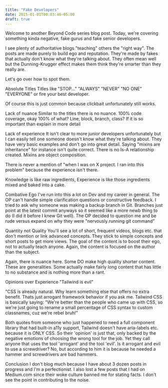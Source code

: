 ```yaml
---
title: "Fake Developers"
date: 2015-01-01T00:03:46-05:00
draft: true
---
```


Welcome to another Beyond Code series blog post. Today, we're covering something kinda negative, fake gurus and fake senior developers.

I see plenty of authoritative blogs "teaching" others the "right way". The posts are made purely to build ego and reputation. They're made by fakes that actually don't know what they're talking about. They often mean well but the Dunning-Krugger effect makes them think they're smarter than they really are.

Let's go over how to spot them.

Absolute Titles
Titles like "STOP..." "ALWAYS" "NEVER" "NO ONE" "EVERYONE" or fire your best developer.

Of course this is just common because clickbait unfortunately still works.

Lack of nuance
Similar to the titles there is no nuance. 100% code coverage, okay 100% of what? Line, block, branch, class? If it is so important than explain in more detail

Lack of experience
It isn't clear to more junior developers unfortunately but I can easily tell one someone doesn't know what they're talking about. They have very basic examples and don't go into great detail. Saying "mixins are inheritance" for instance isn't quite correct. There is no Is-A relationship created. Mixins are object composition.

There is never a mention of "when I was on X project. I ran into this problem" because the experience isn't there.

Knowledge is like raw ingredients, Experience is like those ingredients mixed and baked into a cake.

Combative Ego
I've run into this a lot on Dev and my career in general. The OP can't handle simple clarification questions or constructive feedback. I tried to ask why someone was making a backup branch in Git. Branches just point at the latest commit anyways so it seemed like a more newb thing to do (I did it before I knew Git well). The OP decided to question me and be rude versus expand on why they were "nervously running git command"

Quantity not Quality
You'll see a lot of short, frequent videos, blogs etc. that don't mention or link advanced concepts. They stick to simple concepts and short posts to get more views. The goal of the content is to boost their ego, not to actually teach anyone. Again, the content is focused on the author than the subject.

Again, there is nuance here. Some DO make high quality shorter content. These are generalities. Some actually make fairly long content that has little to no substance and is nothing more than a rant.

Opinions over Experience
"Tailwind is evil"

"CSS is already natural. Why learn something else that offers no extra benefit. Thats just arrogant framework behavior if you ask me. Tailwind CSS is basically saying: "We're better than the people who came up with CSS, so we're just going to rename a small percentage of CSS syntax to custom classnames, cuz we're rebel bruh!"

Both quotes from someone who just happened to need a full component library that had built-in a11y support, Tailwind doesn't have aria-labels etc. because it is ONLY CSS. So their 'opinion' is just that, only backed by the negative emotions of choosing the wrong tool for the job. Yet they call anyone that uses the tool 'arrogant' and the tool 'evil'. Is it arrogant and evil to use a screwdriver? No, but according to him it is because he needed a hammer and screwdrivers are bad hammers.

Conclusion
I don't blog much because I have about 3 dozen posts in progress and I'm a perfectionist. I also lost a few posts that I had on Medium.com since their woke culture banned me for stating facts. I don't see the point in contributing to the noise.

